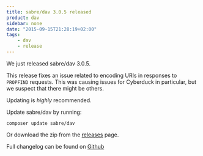 ```yaml
---
title: sabre/dav 3.0.5 released
product: dav
sidebar: none
date: "2015-09-15T21:28:19+02:00"
tags:
    - dav
    - release
---
```


We just released sabre/dav 3.0.5. 

This release fixes an issue related to encoding URIs in responses to
`PROPFIND` requests. This was causing issues for Cyberduck in particular,
but we suspect that there might be others.

Updating is *highly* recommended.

Update sabre/dav by running:

    composer update sabre/dav

Or download the zip from the [releases][2] page.

Full changelog can be found on [Github][1]

[1]: https://github.com/fruux/sabre-dav/blob/3.0.5/CHANGELOG.md
[2]: https://github.com/fruux/sabre-dav/releases
